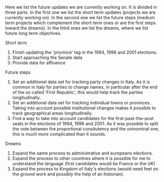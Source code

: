 Here we list the future updates we are currently working on.
It is divided in three parts. In the first one we list the short term updates (projects we are currently working on). In the second one we list the future steps (medium term projects which complement the short term ones or are the first steps toward the dreams). In the third ones we list the dreams, where we list future long term objectives.

Short term
1) Finish updating the 'province' tag in the 1994, 1996 and 2001 elections.
2) Start approaching the Senate data
3) Provide data for affluence

Future steps
1) Set an additional data set for tracking party changes in Italy. As it is common in Italy for parties to change names, in particular after the end of the so called 'First Republic', this would help track the parties longitudinally.
2) Set an additional data set for tracking individual towns or provinces. Taking into account possible institutional changes makes it possible to track geographical areas longitudinally.
3) Find a way to take into account candidates for the first-past-the-post seats in the elections of 1994, 1996 and 2001. As it was possible to split the vote between the proportional consitutency and the uninominal one, this is much more complicated than it sounds.

Dreams
1) Expand the same process to administrative and europeans elections.
2) Expand the process to other countries where it is possible for me to understand the language (first candidates would be France or the UK)
3) Expand the process to Kingdom of Italy's elections (would need feet on the ground work and possibly the help of an historian).
